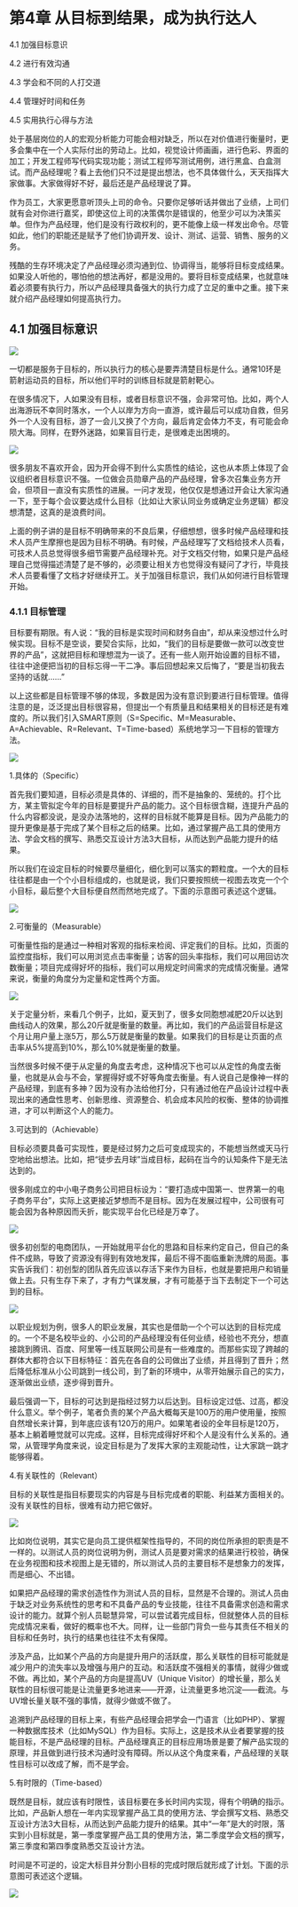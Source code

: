 # 第4章 从目标到结果，成为执行达人

4.1 加强目标意识

4.2 进行有效沟通

4.3 学会和不同的人打交道

4.4 管理好时间和任务

4.5 实用执行心得与方法

处于基层岗位的人的宏观分析能力可能会相对缺乏，所以在对价值进行衡量时，更多会集中在一个人实际付出的劳动上。比如，视觉设计师画画，进行色彩、界面的加工；开发工程师写代码实现功能；测试工程师写测试用例，进行黑盒、白盒测试。而产品经理呢？看上去他们只不过是提出想法，也不具体做什么，天天指挥大家做事。大家做得好不好，最后还是产品经理说了算。

作为员工，大家更愿意听顶头上司的命令。只要你足够听话并做出了业绩，上司们就有会对你进行嘉奖，即使这位上司的决策偶尔是错误的，他至少可以为决策买单。但作为产品经理，他们是没有行政权利的，更不能像上级一样发出命令。尽管如此，他们的职能还是赋予了他们协调开发、设计、测试、运营、销售、服务的义务。

残酷的生存环境决定了产品经理必须沟通到位、协调得当，能够将目标变成结果。如果没人听他的，哪怕他的想法再好，都是没用的。要将目标变成结果，也就意味着必须要有执行力，所以产品经理具备强大的执行力成了立足的重中之重。接下来就介绍产品经理如何提高执行力。

## 4.1 加强目标意识

![](images/image02057.jpeg)

一切都是服务于目标的，所以执行力的核心是要弄清楚目标是什么。通常10环是箭射运动员的目标，所以他们平时的训练目标就是箭射靶心。

在很多情况下，人如果没有目标，或者目标意识不强，会非常可怕。比如，两个人出海游玩不幸同时落水，一个人以岸为方向一直游，或许最后可以成功自救，但另外一个人没有目标，游了一会儿又换了个方向，最后肯定会体力不支，有可能会命陨大海。同样，在野外迷路，如果盲目行走，是很难走出困境的。

![](images/image02058.jpeg)

很多朋友不喜欢开会，因为开会得不到什么实质性的结论，这也从本质上体现了会议组织者目标意识不强。一位做会员勋章产品的产品经理，曾多次召集业务方开会，但项目一直没有实质性的进展。一问才发现，他仅仅是想通过开会让大家沟通一下，至于每个会议要达成什么目标（比如让大家认同业务或确定业务逻辑）都没想清楚，这真的是浪费时间。

上面的例子讲的是目标不明确带来的不良后果，仔细想想，很多时候产品经理和技术人员产生摩擦也是因为目标不明确。有时候，产品经理写了文档给技术人员看，可技术人员总觉得很多细节需要产品经理补充。对于文档交付物，如果只是产品经理自己觉得描述清楚了是不够的，必须要让相关方也觉得没有疑问了才行，毕竟技术人员要看懂了文档才好继续开工。关于加强目标意识，我们从如何进行目标管理开始。

### 4.1.1 目标管理

目标要有期限。有人说：“我的目标是实现时间和财务自由”，却从来没想过什么时候实现。目标不是空谈，要契合实际，比如，“我们的目标是要做一款可以改变世界的产品”，这就把目标和理想混为一谈了。还有一些人刚开始设置的目标不错，往往中途便把当初的目标忘得一干二净。事后回想起来又后悔了，“要是当初我去坚持的话就……”

以上这些都是目标管理不够的体现，多数是因为没有意识到要进行目标管理。值得注意的是，泛泛提出目标很容易，但提出一个有质量且和结果相关的目标还是有难度的。所以我们引入SMART原则（S=Specific、M=Measurable、A=Achievable、R=Relevant、T=Time-based）系统地学习一下目标的管理方法。

![](images/image02059.jpeg)

1.具体的（Specific）

首先我们要知道，目标必须是具体的、详细的，而不是抽象的、笼统的。打个比方，某主管拟定今年的目标是要提升产品的能力。这个目标很含糊，连提升产品的什么内容都没说，是没办法落地的，这样的目标就不能算是目标。因为产品能力的提升更像是基于完成了某个目标之后的结果。比如，通过掌握产品工具的使用方法、学会文档的撰写、熟悉交互设计方法3大目标，从而达到产品能力提升的结果。

所以我们在设定目标的时候要尽量细化，细化到可以落实的颗粒度。一个大的目标往往都是由一个个小目标组成的，也就是说，我们只要按照统一视图去攻克一个个小目标，最后整个大目标便自然而然地完成了。下面的示意图可表述这个逻辑。

![](images/image02060.jpeg)

2.可衡量的（Measurable）

可衡量性指的是通过一种相对客观的指标来检阅、评定我们的目标。比如，页面的监控度指标，我们可以用浏览点击率衡量；访客的回头率指标，我们可以用回访次数衡量；项目完成得好坏的指标，我们可以用规定时间需求的完成情况衡量。通常来说，衡量的角度分为定量和定性两个方面。

![](images/image02061.jpeg)

关于定量分析，来看几个例子，比如，夏天到了，很多女同胞想减肥20斤以达到曲线动人的效果，那么20斤就是衡量的数量。再比如，我们的产品运营目标是这个月让用户量上涨5万，那么5万就是衡量的数量。如果我们的目标是让页面的点击率从5%提高到10%，那么10%就是衡量的数量。

当然很多时候不便于从定量的角度去考虑，这种情况下也可以从定性的角度去衡量，也就是从会与不会，掌握得好或不好等角度去衡量。有人说自己是像神一样的产品经理，到底有多神？因为没有办法给他打分，只有通过他在产品设计过程中表现出来的通盘性思考、创新思维、资源整合、机会成本风险的权衡、整体的协调推进，才可以判断这个人的能力。

3.可达到的（Achievable）

目标必须要具备可实现性，要是经过努力之后可变成现实的，不能想当然或天马行空地给出想法。比如，把“徒步去月球”当成目标，起码在当今的认知条件下是无法达到的。

很多刚成立的中小电子商务公司把目标设为：“要打造成中国第一、世界第一的电子商务平台”，实际上这更接近梦想而不是目标。因为在发展过程中，公司很有可能会因为各种原因而夭折，能实现平台化已经是万幸了。

![](images/image02062.jpeg)

很多初创型的电商团队，一开始就用平台化的思路和目标来约定自己，但自己的条件不成熟，导致了资源没有得到有效地发挥，最后不得不面临重新洗牌的局面。事实告诉我们：初创型的团队首先应该以存活下来作为目标，也就是要把用户和销量做上去。只有生存下来了，才有力气谋发展，才有可能基于当下去制定下一个可达到的目标。

![](images/image02063.jpeg)

以职业规划为例，很多人的职业发展，其实也是借助一个个可以达到的目标完成的。一个不是名校毕业的、小公司的产品经理没有任何业绩，经验也不充分，想直接跳到腾讯、百度、阿里等一线互联网公司是有一些难度的。而那些实现了跨越的群体大都符合以下目标特征：首先在各自的公司做出了业绩，并且得到了晋升；然后降低标准从小公司跳到一线公司，到了新的环境中，从零开始展示自己的实力，逐渐做出业绩，逐步得到晋升。

最后强调一下，目标的可达到是指经过努力以后达到。目标设定过低、过高，都没什么意义。举个例子，笔者负责的某个产品大概每天是100万的用户使用量，按照自然增长来计算，到年底应该有120万的用户。如果笔者设的全年目标是120万，基本上躺着睡觉就可以完成。这样，目标完成得好坏和个人是没有什么关系的。通常，从管理学角度来说，设定目标是为了发挥大家的主观能动性，让大家跳一跳才能够得着。

4.有关联性的（Relevant）

目标的关联性是指目标要现实的内容是与目标完成者的职能、利益某方面相关的。没有关联性的目标，很难有动力把它做好。

![](images/image02064.jpeg)

比如岗位说明，其实它是向员工提供框架性指导的，不同的岗位所承担的职责是不一样的。以测试人员的岗位说明为例，测试人员是要对需求的结果进行校验，确保在业务视图和技术视图上是无错的，所以测试人员的主要目标不是想象力的发挥，而是细心、不出错。

如果把产品经理的需求创造性作为测试人员的目标，显然是不合理的。测试人员由于缺乏对业务系统性的思考和不具备产品的专业技能，往往不具备需求创造和需求设计的能力。就算个别人员聪慧异常，可以尝试着完成目标，但就整体人员的目标完成情况来看，做好的概率也不大。同样，让一些部门背负一些与其责任不相关的目标和任务时，执行的结果也往往不太有保障。

涉及产品，比如某个产品的方向是提升用户的活跃度，那么关联性的目标可能就是减少用户的流失率以及增强与用户的互动。和活跃度不强相关的事情，就得少做或不做。再比如，某个产品的方向是提高UV（Unique Visitor）的增长量，那么关联性的目标很可能是让流量更多地进来——开源，让流量更多地沉淀——截流。与UV增长量关联不强的事情，就得少做或不做了。

追溯到产品经理的目标上来，有些产品经理会把学会一门语言（比如PHP）、掌握一种数据库技术（比如MySQL）作为目标。实际上，这是技术从业者要掌握的技能目标，不是产品经理的目标。产品经理真正的目标应用场景是要了解产品实现的原理，并且做到进行技术沟通时没有障碍。所以从这个角度来看，产品经理的关联性目标可以改成了解，而不是学会。

5.有时限的（Time-based）

既然是目标，就应该有时限性，该目标要在多长时间内实现，得有个明确的指示。比如，产品新人想在一年内实现掌握产品工具的使用方法、学会撰写文档、熟悉交互设计方法3大目标，从而达到产品能力提升的结果。其中“一年”是大的时限，落实到小目标就是，第一季度掌握产品工具的使用方法，第二季度学会文档的撰写，第三季度和第四季度熟悉交互设计方法。

时间是不可逆的，设定大标目并分割小目标的完成时限后就形成了计划。下面的示意图可表述这个逻辑。

![](images/image02065.jpeg)
